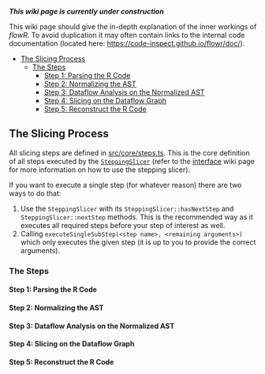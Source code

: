 ***This wiki page is currently under construction***

This wiki page should give the in-depth explanation of the inner workings of *flowR*. To avoid duplication it may often contain links to the internal code documentation (located here: <https://code-inspect.github.io/flowr/doc/>).

<!-- TOC -->
- [The Slicing Process](#the-slicing-process)
  - [The Steps](#the-steps)
    - [Step 1: Parsing the R Code](#step-1-parsing-the-r-code)
    - [Step 2: Normalizing the AST](#step-2-normalizing-the-ast)
    - [Step 3: Dataflow Analysis on the Normalized AST](#step-3-dataflow-analysis-on-the-normalized-ast)
    - [Step 4: Slicing on the Dataflow Graph](#step-4-slicing-on-the-dataflow-graph)
    - [Step 5: Reconstruct the R Code](#step-5-reconstruct-the-r-code)
<!-- TOC -->

## The Slicing Process

All slicing steps are defined in [src/core/steps.ts](https://github.com/Code-Inspect/flowr/blob/main/src/core/steps.ts). This is the core definition of all steps executed by the [`SteppingSlicer`](https://github.com/Code-Inspect/flowr/blob/main/src/core/slicer.ts) (refer to the [interface](https://github.com/Code-Inspect/flowr/wiki/Interface) wiki page for more information on how to use the stepping slicer).

If you want to execute a single step (for whatever reason) there are two ways to do that:

1. Use the `SteppingSlicer` with its `SteppingSlicer::hasNextStep` and `SteppingSlicer::nextStep` methods. This is the recommended way as it executes all required steps before your step of interest as well.
2. Calling `executeSingleSubStep(<step name>, <remaining arguments>)` which only executes the given step (it is up to you to provide the correct arguments).

### The Steps

#### Step 1: Parsing the R Code

#### Step 2: Normalizing the AST

#### Step 3: Dataflow Analysis on the Normalized AST

#### Step 4: Slicing on the Dataflow Graph

#### Step 5: Reconstruct the R Code
